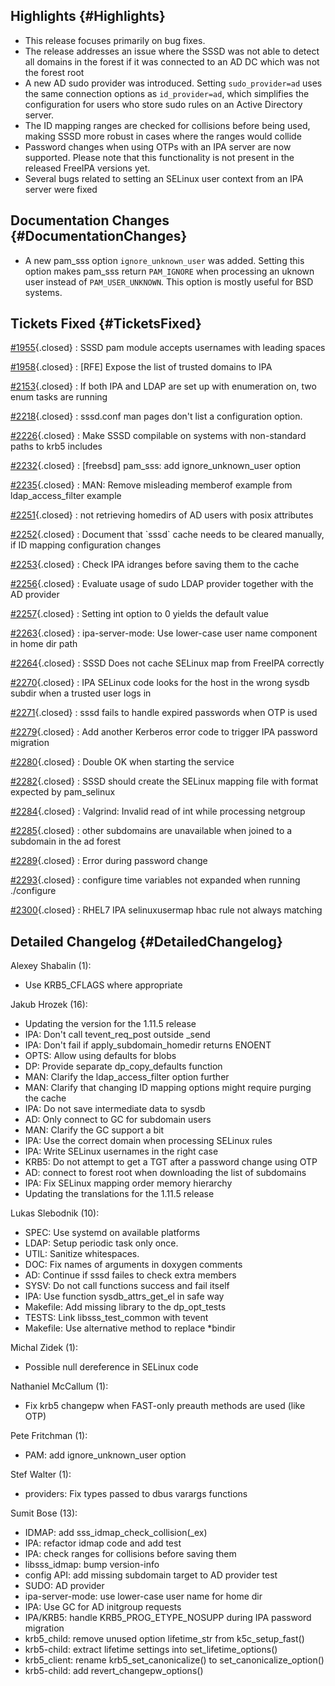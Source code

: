 Highlights {#Highlights}
----------

-   This release focuses primarily on bug fixes.
-   The release addresses an issue where the SSSD was not able to detect
    all domains in the forest if it was connected to an AD DC which was
    not the forest root
-   A new AD sudo provider was introduced. Setting `sudo_provider=ad`
    uses the same connection options as `id_provider=ad`, which
    simplifies the configuration for users who store sudo rules on an
    Active Directory server.
-   The ID mapping ranges are checked for collisions before being used,
    making SSSD more robust in cases where the ranges would collide
-   Password changes when using OTPs with an IPA server are now
    supported. Please note that this functionality is not present in the
    released FreeIPA versions yet.
-   Several bugs related to setting an SELinux user context from an IPA
    server were fixed

Documentation Changes {#DocumentationChanges}
---------------------

-   A new pam\_sss option `ignore_unknown_user` was added. Setting this
    option makes pam\_sss return `PAM_IGNORE` when processing an uknown
    user instead of `PAM_USER_UNKNOWN`. This option is mostly useful for
    BSD systems.

Tickets Fixed {#TicketsFixed}
-------------

<div>

[\#1955](/sssd/ticket/1955 "SSSD pam module accepts usernames with leading spaces"){.closed}
:   SSSD pam module accepts usernames with leading spaces

[\#1958](/sssd/ticket/1958 "[RFE] Expose the list of trusted domains to IPA"){.closed}
:   \[RFE\] Expose the list of trusted domains to IPA

[\#2153](/sssd/ticket/2153 "If both IPA and LDAP are set up with enumeration on, two enum tasks are ..."){.closed}
:   If both IPA and LDAP are set up with enumeration on, two enum tasks
    are running

[\#2218](/sssd/ticket/2218 "sssd.conf man pages don't list a configuration option."){.closed}
:   sssd.conf man pages don't list a configuration option.

[\#2226](/sssd/ticket/2226 "Make SSSD compilable on systems with non-standard paths to krb5 includes"){.closed}
:   Make SSSD compilable on systems with non-standard paths to krb5
    includes

[\#2232](/sssd/ticket/2232 "[freebsd] pam_sss: add ignore_unknown_user option"){.closed}
:   \[freebsd\] pam\_sss: add ignore\_unknown\_user option

[\#2235](/sssd/ticket/2235 "MAN: Remove misleading memberof example from ldap_access_filter example"){.closed}
:   MAN: Remove misleading memberof example from ldap\_access\_filter
    example

[\#2251](/sssd/ticket/2251 "not retrieving homedirs of AD users with posix attributes"){.closed}
:   not retrieving homedirs of AD users with posix attributes

[\#2252](/sssd/ticket/2252 "Document that `sssd` cache needs to be cleared manually, if ID mapping ..."){.closed}
:   Document that \`sssd\` cache needs to be cleared manually, if ID
    mapping configuration changes

[\#2253](/sssd/ticket/2253 "Check IPA idranges before saving them to the cache"){.closed}
:   Check IPA idranges before saving them to the cache

[\#2256](/sssd/ticket/2256 "Evaluate usage of sudo LDAP provider together with the AD provider"){.closed}
:   Evaluate usage of sudo LDAP provider together with the AD provider

[\#2257](/sssd/ticket/2257 "Setting int option to 0 yields the default value"){.closed}
:   Setting int option to 0 yields the default value

[\#2263](/sssd/ticket/2263 "ipa-server-mode: Use lower-case user name component in home dir path"){.closed}
:   ipa-server-mode: Use lower-case user name component in home dir path

[\#2264](/sssd/ticket/2264 "SSSD Does not cache SELinux map from FreeIPA correctly"){.closed}
:   SSSD Does not cache SELinux map from FreeIPA correctly

[\#2270](/sssd/ticket/2270 "IPA SELinux code looks for the host in the wrong sysdb subdir when a ..."){.closed}
:   IPA SELinux code looks for the host in the wrong sysdb subdir when a
    trusted user logs in

[\#2271](/sssd/ticket/2271 "sssd fails to handle expired passwords when OTP is used"){.closed}
:   sssd fails to handle expired passwords when OTP is used

[\#2279](/sssd/ticket/2279 "Add another Kerberos error code to trigger IPA password migration"){.closed}
:   Add another Kerberos error code to trigger IPA password migration

[\#2280](/sssd/ticket/2280 "Double OK when starting the service"){.closed}
:   Double OK when starting the service

[\#2282](/sssd/ticket/2282 "SSSD should create the SELinux mapping file with format expected by ..."){.closed}
:   SSSD should create the SELinux mapping file with format expected by
    pam\_selinux

[\#2284](/sssd/ticket/2284 "Valgrind: Invalid read of int while processing netgroup"){.closed}
:   Valgrind: Invalid read of int while processing netgroup

[\#2285](/sssd/ticket/2285 "other subdomains are unavailable when joined to a subdomain in the ad ..."){.closed}
:   other subdomains are unavailable when joined to a subdomain in the
    ad forest

[\#2289](/sssd/ticket/2289 "Error during password change"){.closed}
:   Error during password change

[\#2293](/sssd/ticket/2293 "configure time variables not expanded when running ./configure"){.closed}
:   configure time variables not expanded when running ./configure

[\#2300](/sssd/ticket/2300 "RHEL7 IPA selinuxusermap hbac rule not always matching"){.closed}
:   RHEL7 IPA selinuxusermap hbac rule not always matching

</div>

Detailed Changelog {#DetailedChangelog}
------------------

Alexey Shabalin (1):

-   Use KRB5\_CFLAGS where appropriate

Jakub Hrozek (16):

-   Updating the version for the 1.11.5 release
-   IPA: Don't call tevent\_req\_post outside \_send
-   IPA: Don't fail if apply\_subdomain\_homedir returns ENOENT
-   OPTS: Allow using defaults for blobs
-   DP: Provide separate dp\_copy\_defaults function
-   MAN: Clarify the ldap\_access\_filter option further
-   MAN: Clarify that changing ID mapping options might require purging
    the cache
-   IPA: Do not save intermediate data to sysdb
-   AD: Only connect to GC for subdomain users
-   MAN: Clarify the GC support a bit
-   IPA: Use the correct domain when processing SELinux rules
-   IPA: Write SELinux usernames in the right case
-   KRB5: Do not attempt to get a TGT after a password change using OTP
-   AD: connect to forest root when downloading the list of subdomains
-   IPA: Fix SELinux mapping order memory hierarchy
-   Updating the translations for the 1.11.5 release

Lukas Slebodnik (10):

-   SPEC: Use systemd on available platforms
-   LDAP: Setup periodic task only once.
-   UTIL: Sanitize whitespaces.
-   DOC: Fix names of arguments in doxygen comments
-   AD: Continue if sssd failes to check extra members
-   SYSV: Do not call functions success and fail itself
-   IPA: Use function sysdb\_attrs\_get\_el in safe way
-   Makefile: Add missing library to the dp\_opt\_tests
-   TESTS: Link libsss\_test\_common with tevent
-   Makefile: Use alternative method to replace \*bindir

Michal Zidek (1):

-   Possible null dereference in SELinux code

Nathaniel McCallum (1):

-   Fix krb5 changepw when FAST-only preauth methods are used (like OTP)

Pete Fritchman (1):

-   PAM: add ignore\_unknown\_user option

Stef Walter (1):

-   providers: Fix types passed to dbus varargs functions

Sumit Bose (13):

-   IDMAP: add sss\_idmap\_check\_collision(\_ex)
-   IPA: refactor idmap code and add test
-   IPA: check ranges for collisions before saving them
-   libsss\_idmap: bump version-info
-   config API: add missing subdomain target to AD provider test
-   SUDO: AD provider
-   ipa-server-mode: use lower-case user name for home dir
-   IPA: Use GC for AD initgroup requests
-   IPA/KRB5: handle KRB5\_PROG\_ETYPE\_NOSUPP during IPA password
    migration
-   krb5\_child: remove unused option lifetime\_str from
    k5c\_setup\_fast()
-   krb5-child: extract lifetime settings into set\_lifetime\_options()
-   krb5\_client: rename krb5\_set\_canonicalize() to
    set\_canonicalize\_option()
-   krb5-child: add revert\_changepw\_options()

